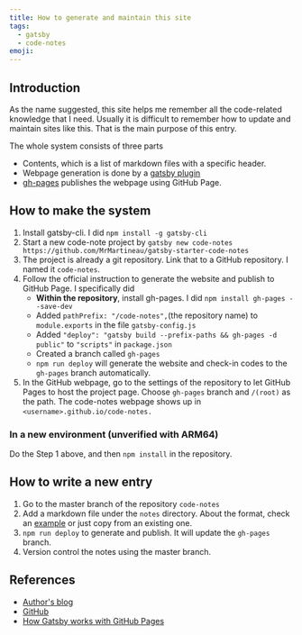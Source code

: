 ```yaml
---
title: How to generate and maintain this site
tags:
  - gatsby
  - code-notes
emoji:
---
```


## Introduction
As the name suggested, this site helps me remember all the code-related knowledge that I need. Usually it is difficult to remember how to update and maintain sites like this. That is the main purpose of this entry.

The whole system consists of three parts
- Contents, which is a list of markdown files with a specific header.
- Webpage generation is done by a [gatsby plugin](https://www.gatsbyjs.com/plugins/gatsby-theme-code-notes/)
- [gh-pages](https://www.npmjs.com/package/gh-pages) publishes the webpage using GitHub Page.

## How to make the system
1. Install gatsby-cli. I did `npm install -g gatsby-cli`
2. Start a new code-note project by `gatsby new code-notes https://github.com/MrMartineau/gatsby-starter-code-notes`
3. The project is already a git repository. Link that to a GitHub repository. I named it `code-notes`.
4. Follow the official instruction to generate the website and publish to GitHub Page. I specifically did
      - **Within the repository**, install gh-pages. I did `npm install gh-pages --save-dev`
      - Added `pathPrefix: "/code-notes",`(the repository name) to `module.exports` in the file `gatsby-config.js`
      - Added `"deploy": "gatsby build --prefix-paths && gh-pages -d public"` to `"scripts"` in `package.json`
      - Created a branch called `gh-pages`
      - `npm run deploy` will generate the website and check-in codes to the `gh-pages` branch automatically.
5. In the GitHub webpage, go to the settings of the repository to let GitHub Pages to host the project page. Choose `gh-pages` branch and `/(root)` as the path. The code-notes webpage shows up in `<username>.github.io/code-notes.`

### In a new environment (unverified with ARM64)

Do the Step 1 above, and then `npm install` in the repository.

## How to write a new entry
1. Go to the master branch of the repository `code-notes`
2. Add a markdown file under the `notes` directory. About the format, check an [example](https://github.com/mrmartineau/gatsby-starter-code-notes/blob/master/notes/example-note.md) or just copy from an existing one.
3. `npm run deploy` to generate and publish. It will update the `gh-pages` branch.
4. Version control the notes using the master branch.

## References

- [Author's blog](https://zander.wtf/blog/code-notes-release)
- [GitHub](https://github.com/MrMartineau/gatsby-starter-code-notes)
- [How Gatsby works with GitHub Pages](https://www.gatsbyjs.com/docs/how-gatsby-works-with-github-pages/)